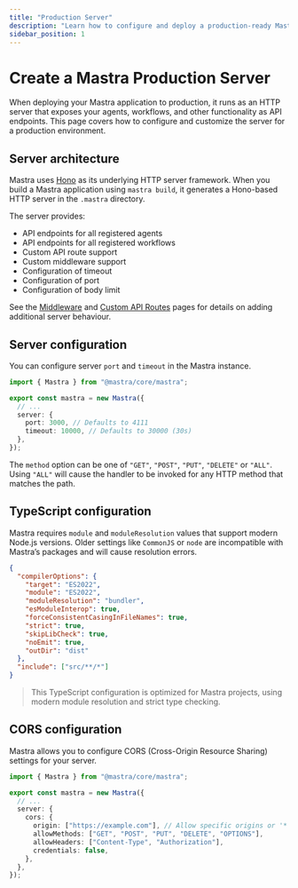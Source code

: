 ```yaml
---
title: "Production Server"
description: "Learn how to configure and deploy a production-ready Mastra server with custom settings for APIs, CORS, and more"
sidebar_position: 1
---
```


# Create a Mastra Production Server

When deploying your Mastra application to production, it runs as an HTTP server that exposes your agents, workflows, and other functionality as API endpoints. This page covers how to configure and customize the server for a production environment.

## Server architecture

Mastra uses [Hono](https://hono.dev) as its underlying HTTP server framework. When you build a Mastra application using `mastra build`, it generates a Hono-based HTTP server in the `.mastra` directory.

The server provides:

- API endpoints for all registered agents
- API endpoints for all registered workflows
- Custom API route support
- Custom middleware support
- Configuration of timeout
- Configuration of port
- Configuration of body limit

See the [Middleware](/docs/server-db/middleware) and
[Custom API Routes](/docs/server-db/custom-api-routes) pages for details on
adding additional server behaviour.

## Server configuration

You can configure server `port` and `timeout` in the Mastra instance.

```typescript filename="src/mastra/index.ts" copy showLineNumbers
import { Mastra } from "@mastra/core/mastra";

export const mastra = new Mastra({
  // ...
  server: {
    port: 3000, // Defaults to 4111
    timeout: 10000, // Defaults to 30000 (30s)
  },
});
```

The `method` option can be one of `"GET"`, `"POST"`, `"PUT"`,
`"DELETE"` or `"ALL"`. Using `"ALL"` will cause the handler to be
invoked for any HTTP method that matches the path.

## TypeScript configuration

Mastra requires `module` and `moduleResolution` values that support modern Node.js versions. Older settings like `CommonJS` or `node` are incompatible with Mastra’s packages and will cause resolution errors.

```json {4-5} filename="tsconfig.json" copy
{
  "compilerOptions": {
    "target": "ES2022",
    "module": "ES2022",
    "moduleResolution": "bundler",
    "esModuleInterop": true,
    "forceConsistentCasingInFileNames": true,
    "strict": true,
    "skipLibCheck": true,
    "noEmit": true,
    "outDir": "dist"
  },
  "include": ["src/**/*"]
}
```

> This TypeScript configuration is optimized for Mastra projects, using modern module resolution and strict type checking.

## CORS configuration

Mastra allows you to configure CORS (Cross-Origin Resource Sharing) settings for your server.

```typescript filename="src/mastra/index.ts" copy showLineNumbers
import { Mastra } from "@mastra/core/mastra";

export const mastra = new Mastra({
  // ...
  server: {
    cors: {
      origin: ["https://example.com"], // Allow specific origins or '*' for all
      allowMethods: ["GET", "POST", "PUT", "DELETE", "OPTIONS"],
      allowHeaders: ["Content-Type", "Authorization"],
      credentials: false,
    },
  },
});
```
